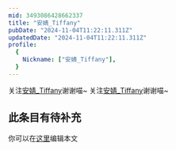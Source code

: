 ```yaml
---
mid: 3493086428662337
title: "安婧_Tiffany"
pubDate: "2024-11-04T11:22:11.311Z"
updatedDate: "2024-11-04T11:22:11.311Z"
profile:
  {
    Nickname: ["安婧_Tiffany"],
  }
---
```


关注[安婧_Tiffany](https://space.bilibili.com/3493086428662337)谢谢喵~ 关注[安婧_Tiffany](https://space.bilibili.com/3493086428662337)谢谢喵~

## 此条目有待补充
你可以在[这里](https://github.com/Yuhanawa/VTuber.ICU/edit/master/src/content/v/安婧_Tiffany/index.md)编辑本文
